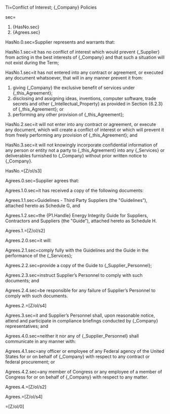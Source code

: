 Ti=Conflict of Interest; {_Company} Policies

sec=<ol><li>{HasNo.sec}<li>{Agrees.sec}</ol>

HasNo.0.sec=Supplier represents and warrants that:

HasNo.1.sec=it has no conflict of interest which would prevent {_Supplier} from acting in the best interests of {_Company} and that such a situation will not exist during the Term;

HasNo.1.sec=it has not entered into any contract or agreement, or executed any document whatsoever, that will in any manner prevent it from: <ol> <li>giving {_Company} the exclusive benefit of services under {_this_Agreement};</li> <li>disclosing and assigning ideas, inventions, computer software, trade secrets and other {_Intellectual_Property} as provided in Section {6.2.3} of {_this_Agreement}; or</li> <li>performing any other provision of {_this_Agreement};</li> </ol>

HasNo.2.sec=it will not enter into any contract or agreement, or execute any document, which will create a conflict of interest or which will prevent it from freely performing any provision of {_this_Agreement}; and

HasNo.3.sec=it will not knowingly incorporate confidential information of any person or entity not a party to {_this_Agreement} into any {_Services} or deliverables furnished to {_Company} without prior written notice to {_Company}.

HasNo.=[Z/ol/s3]

Agrees.0.sec=Supplier agrees that:

Agrees.1.0.sec=it has received a copy of the following documents:

Agrees.1.1.sec=Guidelines - Third Party Suppliers (the "Guidelines”), attached hereto as Schedule G, and

Agrees.1.2.sec=the {P1.Handle} Energy Integrity Guide for Suppliers, Contractors and Suppliers (the "Guide”), attached hereto as Schedule H.

Agrees.1.=[Z/ol/s2]

Agrees.2.0.sec=it will:

Agrees.2.1.sec=comply fully with the Guidelines and the Guide in the performance of the {_Services};

Agrees.2.2.sec=provide a copy of the Guide to {_Supplier_Personnel};

Agrees.2.3.sec=instruct Supplier’s Personnel to comply with such documents; and

Agrees.2.4.sec=be responsible for any failure of Supplier’s Personnel to comply with such documents.

Agrees.2.=[Z/ol/s4]

Agrees.3.sec=it and Supplier’s Personnel shall, upon reasonable notice, attend and participate in compliance briefings conducted by {_Company} representatives; and

Agrees.4.0.sec=neither it nor any of {_Supplier_Personnel} shall communicate in any manner with:

Agrees.4.1.sec=any officer or employee of any Federal agency of the United States for or on behalf of {_Company} with respect to any contract or federal procurement; or

Agrees.4.2.sec=any member of Congress or any employee of a member of Congress for or on behalf of {_Company} with respect to any matter.

Agrees.4.=[Z/ol/s2]

Agrees.=[Z/ol/s4]

=[Z/ol/0]
